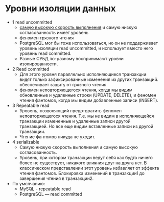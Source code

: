 # Уровни изоляции данных

* 1 read uncommitted
  * [самую высокую скорость выполнения](https://habr.com/ru/post/469415/) и самую низкую согласованность имеет уровень
  * феномен грязного чтения
  * PostgreSQL мог бы тоже использоваться, но он не поддерживает уровень изоляции read uncommitted, и использует вместо него уровень read committed.
  * Разные СУБД по-разному воспринимают уровни изолированности.
* 2 Read committed
  * Для этого уровня параллельно исполняющиеся транзакции видят только зафиксированные изменения из других транзакций.
обеспечивает защиту от грязного чтения.
  * феномен неповторяющегося чтения, когда мы видим обновленные и удаленные строки (UPDATE, DELETE), и феномен чтения фантомов, когда мы видим добавленные записи (INSERT).
* 3 Repeatable read
  * Уровень, позволяющий предотвратить феномен неповторяющегося чтения. Т.е. мы не видим в исполняющейся транзакции измененные и удаленные записи другой транзакцией. Но все еще видим вставленные записи из другой транзакции.
  * Чтение фантомов никуда не уходит.
* 4 serializable
  * Самую низкую скорость выполнения и самую высокую согласованность.
  * Уровень, при котором транзакции ведут себя как будто ничего более не существует, никакого влияния друг на друга нет. В классическом представлении этот уровень избавляет от эффекта чтения фантомов. Блокировка изменений в транзакции1 до завершения чтения в транзакции2.
* По умолчанию:
  * MySQL - repeatable read
  * PostgreSQL — read committed